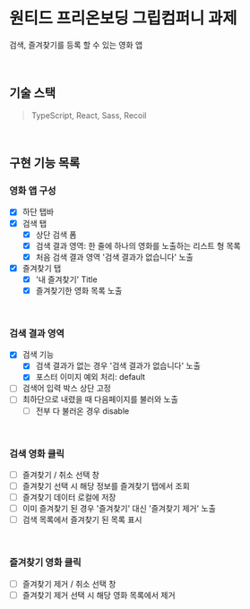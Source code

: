 # 원티드 프리온보딩 그립컴퍼니 과제

검색, 즐겨찾기를 등록 할 수 있는 영화 앱

<br>

## 기술 스택

> TypeScript, React, Sass, Recoil

<br>

## 구현 기능 목록

### 영화 앱 구성

- [x] 하단 탭바
- [x] 검색 탭
  - [x] 상단 검색 폼
  - [x] 검색 결과 영역: 한 줄에 하나의 영화를 노출하는 리스트 형 목록
  - [x] 처음 검색 결과 영역 '검색 결과가 없습니다' 노출
- [x] 즐겨찾기 탭
  - [x] '내 즐겨찾기' Title
  - [x] 즐겨찾기한 영화 목록 노출

<br>

### 검색 결과 영역

- [x] 검색 기능
  - [x] 검색 결과가 없는 경우 '검색 결과가 없습니다' 노출
  - [x] 포스터 이미지 예외 처리: default
- [ ] 검색어 입력 박스 상단 고정
- [ ] 최하단으로 내렸을 때 다음페이지를 불러와 노출
  - [ ] 전부 다 불러온 경우 disable

<br>

### 검색 영화 클릭

- [ ] 즐겨찾기 / 취소 선택 창
- [ ] 즐겨찾기 선택 시 해당 정보를 즐겨찾기 탭에서 조회
- [ ] 즐겨찾기 데이터 로컬에 저장
- [ ] 이미 즐겨찾기 된 경우 '즐겨찾기' 대신 '즐겨찾기 제거' 노출
- [ ] 검색 목록에서 즐겨찾기 된 목록 표시

<br>

### 즐겨찾기 영화 클릭

- [ ] 즐겨찾기 제거 / 취소 선택 창
- [ ] 즐겨찾기 제거 선택 시 해당 영화 목록에서 제거
